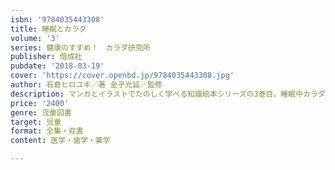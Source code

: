 ```yaml
---
isbn: '9784035443308'
title: 睡眠とカラダ
volume: '3'
series: 健康のすすめ！　カラダ研究所
publisher: 偕成社
pubdate: '2018-03-19'
cover: 'https://cover.openbd.jp/9784035443308.jpg'
author: 石倉ヒロユキ／著 金子光延／監修
description: マンガとイラストでたのしく学べる知識絵本シリーズの3巻目。睡眠中カラダのしくみや分泌されるホルモン、脳のはたらきなどを紹介します。
price: '2400'
genre: 児童図書
target: 児童
format: 全集・双書
content: 医学・歯学・薬学

---
```

